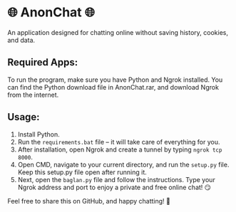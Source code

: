 # 🌐 AnonChat 🌐

An application designed for chatting online without saving history, cookies, and data.

## Required Apps:

To run the program, make sure you have Python and Ngrok installed. You can find the Python download file in AnonChat.rar, and download Ngrok from the internet.

## Usage:

1. Install Python.
2. Run the `requirements.bat` file – it will take care of everything for you.
3. After installation, open Ngrok and create a tunnel by typing `ngrok tcp 8000`.
4. Open CMD, navigate to your current directory, and run the `setup.py` file. Keep this setup.py file open after running it.
5. Next, open the `baglan.py` file and follow the instructions. Type your Ngrok address and port to enjoy a private and free online chat! 😏

Feel free to share this on GitHub, and happy chatting! 🚀
